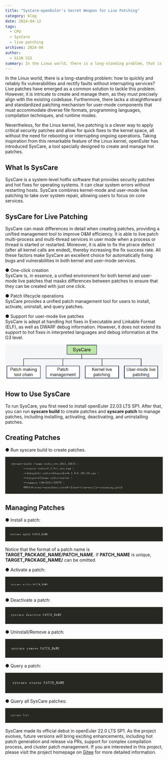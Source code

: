 ```yaml
---
title: "SysCare—openEuler's Secret Weapon for Live Patching"
category: blog
date: 2024-04-12
tags:
  - CPU
  - SysCare
  - live patching
archives: 2024-04
author:
  - G11N SIG
summary: In the Linux world, there is a long-standing problem, that is how to quickly and reliably fix vulnerabilities and rectify faults without interrupting services? Live patches have emerged as a common solution to tackle this problem. However, it is intricate to create and manage them, as they must precisely align with the existing codebase. Furthermore, there lacks a straightforward and standardized patching mechanism for user-mode components that must accommodate diverse file formats, programming languages, compilation techniques, and runtime modes.
---
```


In the Linux world, there is a long-standing problem: how to quickly and reliably fix vulnerabilities and rectify faults without interrupting services? Live patches have emerged as a common solution to tackle this problem. However, it is intricate to create and manage them, as they must precisely align with the existing codebase. Furthermore, there lacks a straightforward and standardized patching mechanism for user-mode components that must accommodate diverse file formats, programming languages, compilation techniques, and runtime modes.

Nevertheless, for the Linux kernel, live patching is a clever way to apply critical security patches and allow for quick fixes to the kernel space, all without the need for rebooting or interrupting ongoing operations. Taking inspiration from this remarkable feature of the Linux kernel, openEuler has introduced SysCare, a tool specially designed to create and manage hot patches. 

## What Is SysCare

SysCare is a system-level hotfix software that provides security patches and hot fixes for operating systems. It can clear system errors without restarting hosts. SysCare combines kernel-mode and user-mode live patching to take over system repair, allowing users to focus on core services.

## SysCare for Live Patching

SysCare can mask differences in detail when creating patches, providing a unified management tool to improve O&M efficiency. It is able to live patch multi-process and multi-thread services in user mode when a process or thread is started or restarted. Moreover, it is able to fix the ptrace defect (after all kernel calls are ended), thereby increasing the fix success rate. All these factors make SysCare an excellent choice for automatically fixing bugs and vulnerabilities in both kernel and user-mode services. 

● One-click creation  
SysCare is, in essence, a unified environment for both kernel and user-mode live patches that masks differences between patches to ensure that they can be created with just one click.

● Patch lifecycle operations  
SysCare provides a unified patch management tool for users to install, activate, uninstall, and query patches.

● Support for user-mode live patches  
SysCare is adept at handling hot fixes in Executable and Linkable Format (ELF), as well as DWARF debug information. However, it does not extend its support to hot fixes in interpreted languages and debug information at the G3 level.

![1](image/image1.png)

## How to Use SysCare

To run SysCare, you first need to install openEuler 22.03 LTS SP1. After that, you can run **syscare build** to create patches and **syscare patch** to manage patches, including installing, activating, deactivating, and uninstalling patches.

## Creating Patches

● Run syscare build to create patches.

![1](image/image2.png)

## Managing Patches

● Install a patch:

![1](image/image3.png)

Notice that the format of a patch name is **TARGET_PACKAGE_NAME/PATCH_NAME**. If **PATCH_NAME** is unique, **TARGET_PACKAGE_NAME/** can be omitted.

● Activate a patch:

![1](image/image4.png)

● Deactivate a patch:

![1](image/image5.png)

● Uninstall/Remove a patch:

![1](image/image6.png)

● Query a patch:

![1](image/image7.png)

● Query all SysCare patches:

![1](image/image8.png)


SysCare made its official debut in openEuler 22.0 LTS SP1. As the project evolves, future versions will bring exciting enhancements, including hot patch generation and release via PRs, support for complex compilation process, and cluster patch management. If you are interested in this project, please visit the project homepage on [Gitee](https://gitee.com/openeuler/syscare) for more detailed information.